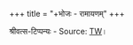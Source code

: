 +++
title = "+भोजः - रामायणम्"
+++

श्रीवत्स-टिप्पन्यः - Source: [TW](https://shreevatsa.github.io/site/champu-ramayana.html)। 